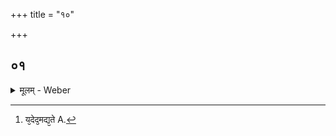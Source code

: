 +++
title = "१०"

+++

##  ०१
<details><summary>मूलम् - Weber</summary>

अय᳘मग्नि᳘र्वैश्वा᳘नरो᳟᳟॥  
योऽय᳘मन्तः पु᳘रुषे ये᳘नेदम᳘न्नम् पच्य᳘ते य᳘दिद᳘मद्य᳘ते [^wbr_1] त᳘स्यैष घो᳘षो भवति य᳘मेतत्क᳘र्णावपिधा᳘य शृणो᳘ति स᳘ यॗदोत्क्रमिष्यन्भ᳘वतिॗ नैतं घो᳘षं शृणोति॥  

[^wbr_1]: य᳘देद᳘मद्य᳘ते A.
</details>